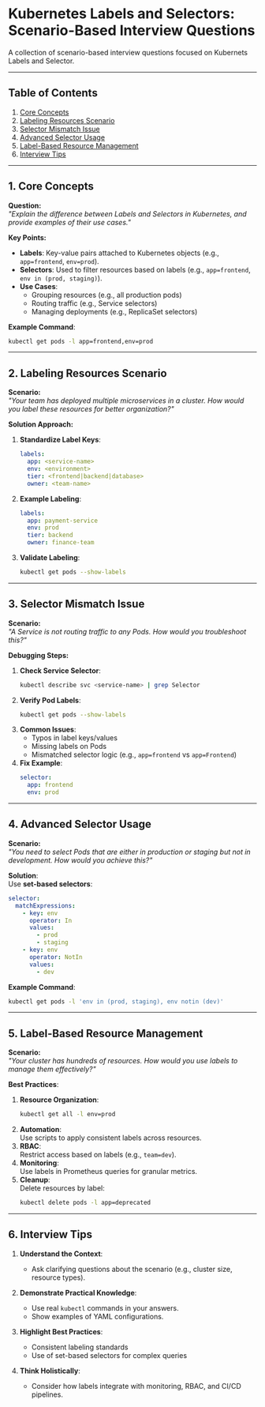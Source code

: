 # Kubernetes Labels and Selectors: Scenario-Based Interview Questions  

A collection of scenario-based interview questions focused on Kubernets Labels and Selector.  

---

## Table of Contents  
1. [Core Concepts](#1-core-concepts)  
2. [Labeling Resources Scenario](#2-labeling-resources-scenario)  
3. [Selector Mismatch Issue](#3-selector-mismatch-issue)  
4. [Advanced Selector Usage](#4-advanced-selector-usage)  
5. [Label-Based Resource Management](#5-label-based-resource-management)  
6. [Interview Tips](#6-interview-tips)  

---

## 1. Core Concepts  

**Question:**  
*"Explain the difference between Labels and Selectors in Kubernetes, and provide examples of their use cases."*  

**Key Points:**  
- **Labels**: Key-value pairs attached to Kubernetes objects (e.g., `app=frontend`, `env=prod`).  
- **Selectors**: Used to filter resources based on labels (e.g., `app=frontend`, `env in (prod, staging)`).  
- **Use Cases**:  
  - Grouping resources (e.g., all production pods)  
  - Routing traffic (e.g., Service selectors)  
  - Managing deployments (e.g., ReplicaSet selectors)  

**Example Command**:  
```sh
kubectl get pods -l app=frontend,env=prod
```

---

## 2. Labeling Resources Scenario  

**Scenario:**  
*"Your team has deployed multiple microservices in a cluster. How would you label these resources for better organization?"*  

**Solution Approach:**  
1. **Standardize Label Keys**:  
   ```yaml
   labels:
     app: <service-name>
     env: <environment>
     tier: <frontend|backend|database>
     owner: <team-name>
   ```
2. **Example Labeling**:  
   ```yaml
   labels:
     app: payment-service
     env: prod
     tier: backend
     owner: finance-team
   ```
3. **Validate Labeling**:  
   ```sh
   kubectl get pods --show-labels
   ```

---

## 3. Selector Mismatch Issue  

**Scenario:**  
*"A Service is not routing traffic to any Pods. How would you troubleshoot this?"*  

**Debugging Steps:**  
1. **Check Service Selector**:  
   ```sh
   kubectl describe svc <service-name> | grep Selector
   ```
2. **Verify Pod Labels**:  
   ```sh
   kubectl get pods --show-labels
   ```
3. **Common Issues**:  
   - Typos in label keys/values  
   - Missing labels on Pods  
   - Mismatched selector logic (e.g., `app=frontend` vs `app=Frontend`)  
4. **Fix Example**:  
   ```yaml
   selector:
     app: frontend
     env: prod
   ```

---

## 4. Advanced Selector Usage  

**Scenario:**  
*"You need to select Pods that are either in production or staging but not in development. How would you achieve this?"*  

**Solution**:  
Use **set-based selectors**:  
```yaml
selector:
  matchExpressions:
    - key: env
      operator: In
      values:
        - prod
        - staging
    - key: env
      operator: NotIn
      values:
        - dev
```

**Example Command**:  
```sh
kubectl get pods -l 'env in (prod, staging), env notin (dev)'
```

---

## 5. Label-Based Resource Management  

**Scenario:**  
*"Your cluster has hundreds of resources. How would you use labels to manage them effectively?"*  

**Best Practices**:  
1. **Resource Organization**:  
   ```sh
   kubectl get all -l env=prod
   ```
2. **Automation**:  
   Use scripts to apply consistent labels across resources.  
3. **RBAC**:  
   Restrict access based on labels (e.g., `team=dev`).  
4. **Monitoring**:  
   Use labels in Prometheus queries for granular metrics.  
5. **Cleanup**:  
   Delete resources by label:  
   ```sh
   kubectl delete pods -l app=deprecated
   ```

---

## 6. Interview Tips  

1. **Understand the Context**:  
   - Ask clarifying questions about the scenario (e.g., cluster size, resource types).  

2. **Demonstrate Practical Knowledge**:  
   - Use real `kubectl` commands in your answers.  
   - Show examples of YAML configurations.  

3. **Highlight Best Practices**:  
   - Consistent labeling standards  
   - Use of set-based selectors for complex queries  

4. **Think Holistically**:  
   - Consider how labels integrate with monitoring, RBAC, and CI/CD pipelines.  